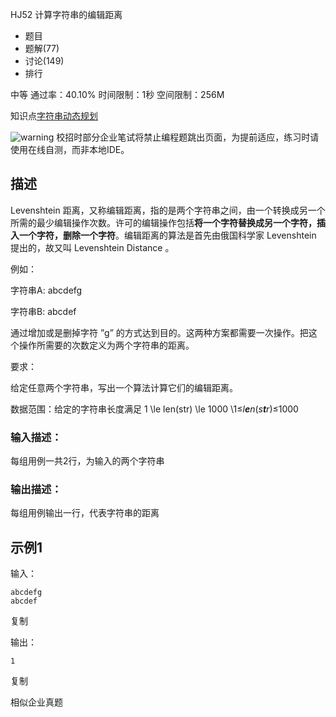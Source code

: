 HJ52 计算字符串的编辑距离







- 题目
- 题解(77)
- 讨论(149)
- 排行

中等 通过率：40.10% 时间限制：1秒 空间限制：256M

知识点[字符串](https://www.nowcoder.com/exam/oj/ta?tpId=37?tag=579)[动态规划](https://www.nowcoder.com/exam/oj/ta?tpId=37?tag=593)

![warning](https://static.nowcoder.com/fe/file/images/web/ta/warning.png) 校招时部分企业笔试将禁止编程题跳出页面，为提前适应，练习时请使用在线自测，而非本地IDE。

## 描述

Levenshtein 距离，又称编辑距离，指的是两个字符串之间，由一个转换成另一个所需的最少编辑操作次数。许可的编辑操作包括**将一个字符替换成另一个字符，插入一个字符，删除一个字符**。编辑距离的算法是首先由俄国科学家 Levenshtein 提出的，故又叫 Levenshtein Distance 。

例如：

字符串A: abcdefg

字符串B: abcdef

通过增加或是删掉字符 ”g” 的方式达到目的。这两种方案都需要一次操作。把这个操作所需要的次数定义为两个字符串的距离。

要求：

给定任意两个字符串，写出一个算法计算它们的编辑距离。



数据范围：给定的字符串长度满足 1 \le len(str) \le 1000 \1≤*l**e**n*(*s**t**r*)≤1000 





### 输入描述：

每组用例一共2行，为输入的两个字符串

### 输出描述：

每组用例输出一行，代表字符串的距离

## 示例1

输入：

```
abcdefg
abcdef
```

复制

输出：

```
1
```

复制

相似企业真题